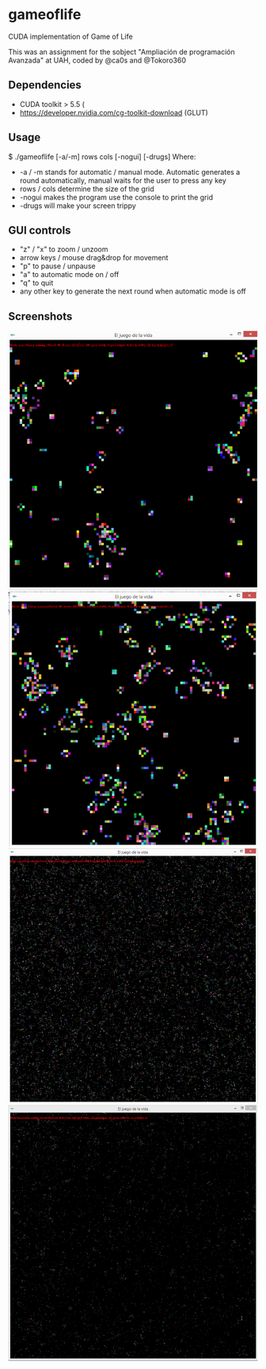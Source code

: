 # gameoflife
CUDA implementation of Game of Life

This was an assignment for the sobject "Ampliación de programación Avanzada" at UAH, coded by @ca0s and @Tokoro360

## Dependencies
- CUDA toolkit > 5.5 (
- https://developer.nvidia.com/cg-toolkit-download (GLUT)

## Usage
$ ./gameoflife [-a/-m] rows cols [-nogui] [-drugs]
Where:
- -a / -m stands for automatic / manual mode. Automatic generates a round automatically, manual waits for the user to press any key
- rows / cols determine the size of the grid
- -nogui makes the program use the console to print the grid
- -drugs will make your screen trippy

## GUI controls
- "z" / "x" to zoom / unzoom
- arrow keys / mouse drag&drop for movement
- "p" to pause / unpause
- "a" to automatic mode on / off
- "q" to quit
- any other key to generate the next round when automatic mode is off

## Screenshots
![small grid img](gameoflife/screenshots/gameoflife.PNG?raw=true "Small grid")
![small grid img](gameoflife/screenshots/gameoflife2.PNG?raw=true "Small grid")
![big grid img](gameoflife/screenshots/gameoflife4.PNG?raw=true "Big grid")
![bigger grid img](gameoflife/screenshots/gameoflife3.PNG?raw=true "Bigger grid")
